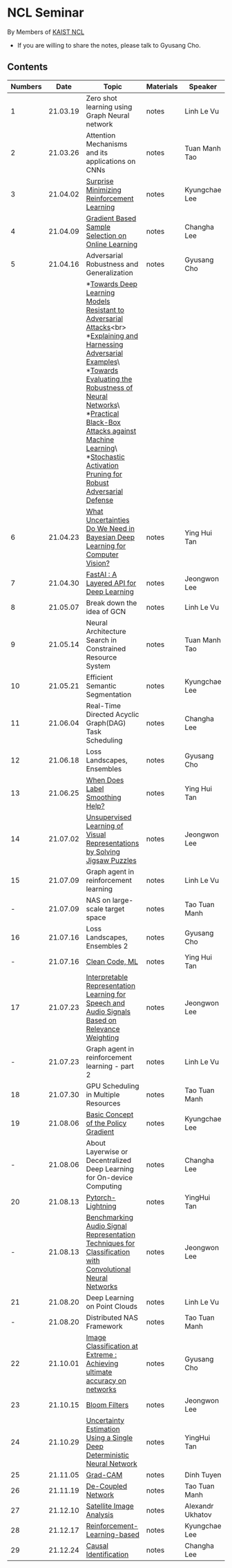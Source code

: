 # NCL Seminar

By Members of [KAIST NCL](http://ncl.kaist.ac.kr)

* If you are willing to share the notes, please talk to Gyusang Cho.


## Contents

Numbers|Date|Topic|Materials| Speaker
-------|-------|------|-------|-----
1|21.03.19|Zero shot learning using Graph Neural network|notes| Linh Le Vu
2|21.03.26|Attention Mechanisms and its applications on CNNs|notes| Tuan Manh Tao 
3|21.04.02|[Surprise Minimizing Reinforcement Learning](https://arxiv.org/pdf/1912.05510.pdf) |notes| Kyungchae Lee
4|21.04.09|[Gradient Based Sample Selection on Online Learning](https://arxiv.org/pdf/1903.08671.pdf)|notes| Changha Lee
5|21.04.16|Adversarial Robustness and Generalization|notes| Gyusang Cho
|||*[Towards Deep Learning Models Resistant to Adversarial Attacks](https://arxiv.org/pdf/1706.06083.pdf)<br\> *[Explaining and Harnessing Adversarial Examples](https://arxiv.org/pdf/1412.6572.pdf)\ *[Towards Evaluating the Robustness of Neural Networks]()\ *[Practical Black-Box Attacks against Machine Learning]()\ *[Stochastic Activation Pruning for Robust Adversarial Defense]()|
6|21.04.23| [What Uncertainties Do We Need in Bayesian Deep Learning for Computer Vision?](https://arxiv.org/pdf/1703.04977.pdf )|notes| Ying Hui Tan 
7|21.04.30|[FastAI : A Layered API for Deep Learning](https://www.mdpi.com/2078-2489/11/2/108/htm)|notes| Jeongwon Lee
8|21.05.07|Break down the idea of GCN|notes| Linh Le Vu
9|21.05.14|Neural Architecture Search in Constrained Resource System|notes| Tuan Manh Tao 
10|21.05.21|Efficient Semantic Segmentation|notes| Kyungchae Lee
11|21.06.04|Real-Time Directed Acyclic Graph(DAG) Task Scheduling|notes| Changha Lee
12|21.06.18|Loss Landscapes, Ensembles|notes| Gyusang Cho
13|21.06.25|[When Does Label Smoothing Help?](https://arxiv.org/abs/1906.02629)|notes| Ying Hui Tan 
14|21.07.02|[Unsupervised Learning of Visual Representations by Solving Jigsaw Puzzles](https://arxiv.org/abs/1603.09246)|notes| Jeongwon Lee
15|21.07.09|Graph agent in reinforcement learning|notes| Linh Le Vu
-|21.07.09|NAS on large-scale target space|notes| Tao Tuan Manh
16|21.07.16|Loss Landscapes, Ensembles 2|notes| Gyusang Cho
-|21.07.16|[Clean Code, ML](https://github.com/davified/clean-code-ml)|notes| Ying Hui Tan
17|21.07.23|[Interpretable Representation Learning for Speech and Audio Signals Based on Relevance Weighting](https://arxiv.org/pdf/2011.02136.pdf)|notes| Jeongwon Lee
-|21.07.23|Graph agent in reinforcement learning - part 2|notes| Linh Le Vu
18|21.07.30|GPU Scheduling in Multiple Resources|notes| Tao Tuan Manh
19|21.08.06|[Basic Concept of the Policy Gradient](https://papers.nips.cc/paper/1999/file/464d828b85b0bed98e80ade0a5c43b0f-Paper.pdf)|notes| Kyungchae Lee
-|21.08.06|About Layerwise or Decentralized Deep Learning for On-device Computing|notes| Changha Lee
20|21.08.13|[Pytorch-Lightning](https://www.pytorchlightning.ai/)|notes| YingHui Tan
-|21.08.13|[Benchmarking Audio Signal Representation Techniques for Classification with Convolutional Neural Networks](https://www.mdpi.com/1424-8220/21/10/3434)|notes| Jeongwon Lee
21|21.08.20|Deep Learning on Point Clouds|notes| Linh Le Vu
-|21.08.20|Distributed NAS Framework|notes| Tao Tuan Manh
22|21.10.01|[Image Classification at Extreme : Achieving ultimate accuracy on networks]()|notes| Gyusang Cho
23|21.10.15|[Bloom Filters]()|notes|Jeongwon Lee
24|21.10.29|[Uncertainty Estimation Using a Single Deep Deterministic Neural Network]()|notes|YingHui Tan 
25|21.11.05|[Grad-CAM]()|notes|Dinh Tuyen 
26|21.11.19|[De-Coupled Network]()|notes|Tao Tuan Manh 
27|21.12.10|[Satellite Image Analysis]()|notes|Alexandr Ukhatov 
28|21.12.17|[Reinforcement-Learning-based]()|notes|Kyungchae Lee
29|21.12.24|[Causal Identification ]()|notes|Changha Lee 
